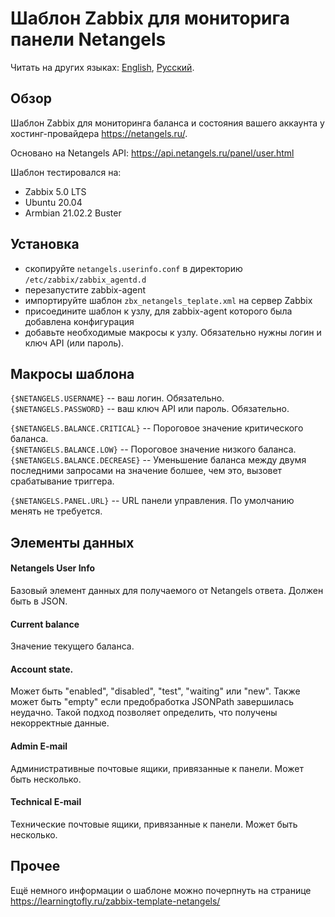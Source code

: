 # Шаблон Zabbix для мониторига панели Netangels

Читать на других языках: [English](README.md), [Русский](README.ru-RU.md).

## Обзор
Шаблон Zabbix для мониторинга баланса и состояния вашего аккаунта у хостинг-провайдера https://netangels.ru/.

Основано на Netangels API: https://api.netangels.ru/panel/user.html

Шаблон тестировался на:

 * Zabbix 5.0 LTS
 * Ubuntu 20.04
 * Armbian 21.02.2 Buster

## Установка

 * скопируйте `netangels.userinfo.conf` в директорию `/etc/zabbix/zabbix_agentd.d` 
 * перезапустите zabbix-agent
 * импортируйте шаблон `zbx_netangels_teplate.xml` на сервер Zabbix
 * присоедините шаблон к узлу, для zabbix-agent которого была добавлена конфигурация
 * добавьте необходимые макросы к узлу. Обязательно нужны логин и ключ API (или пароль).

## Макросы шаблона
`{$NETANGELS.USERNAME}` -- ваш логин. Обязательно.  
`{$NETANGELS.PASSWORD}` -- ваш ключ API или пароль. Обязательно.  

`{$NETANGELS.BALANCE.CRITICAL}` -- Пороговое значение критического баланса.  
`{$NETANGELS.BALANCE.LOW}` -- Пороговое значение низкого баланса.  
`{$NETANGELS.BALANCE.DECREASE}` -- Уменьшение баланса между двумя последними запросами на значение болшее, чем это, вызовет срабатывание триггера.  

`{$NETANGELS.PANEL.URL}` -- URL панели управления. По умолчанию менять не требуется.  

## Элементы данных

#### Netangels User Info
Базовый элемент данных для получаемого от Netangels ответа. Должен быть в JSON.

#### Current balance
Значение текущего баланса.

#### Account state. 
Может быть "enabled", "disabled", "test", "waiting" или "new". 
Также может быть "empty" если предобработка JSONPath завершилась неудачно. Такой подход позволяет определить, что получены некорректные данные.

#### Admin E-mail
Административные почтовые ящики, привязанные к панели. Может быть несколько.

#### Technical E-mail
Технические почтовые ящики, привязанные к панели. Может быть несколько.

## Прочее
Ещё немного информации о шаблоне можно почерпнуть на странице https://learningtofly.ru/zabbix-template-netangels/
